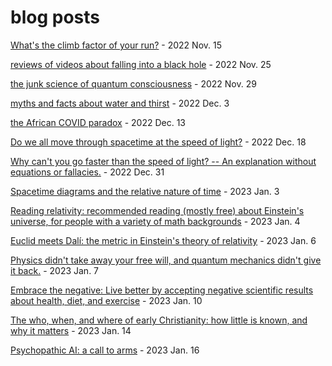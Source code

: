 blog posts
=======

[What's the climb factor of your run?](climb_factor/index.md) - 2022 Nov. 15

[reviews of videos about falling into a black hole](black_hole_videos/index.md) - 2022 Nov. 25

[the junk science of quantum consciousness](quantum_consciousness/index.md) - 2022 Nov. 29

[myths and facts about water and thirst](drinking_water) - 2022 Dec. 3

[the African COVID paradox](african_covid_paradox) - 2022 Dec. 13

[Do we all move through spacetime at the speed of light?](moving_through_spacetime_at_c) - 2022 Dec. 18

[Why can't you go faster than the speed of light? -- An explanation without equations or fallacies.](faster_than_light) - 2022 Dec. 31

[Spacetime diagrams and the relative nature of time](spacetime_diagrams) - 2023 Jan. 3

[Reading relativity: recommended reading (mostly free) about Einstein's universe, for people with a variety of math backgrounds](reading_relativity) - 2023 Jan. 4

[Euclid meets Dalí: the metric in Einstein's theory of relativity](metric) - 2023 Jan. 6

[Physics didn't take away your free will, and quantum mechanics didn't give it back.](free_will) - 2023 Jan. 7

[Embrace the negative: Live better by accepting negative scientific results about health, diet, and exercise](negative_health) - 2023 Jan. 10

[The who, when, and where of early Christianity: how little is known, and why it matters](when_early_christianity) - 2023 Jan. 14

[Psychopathic AI: a call to arms](psychopathic_ai) - 2023 Jan. 16
